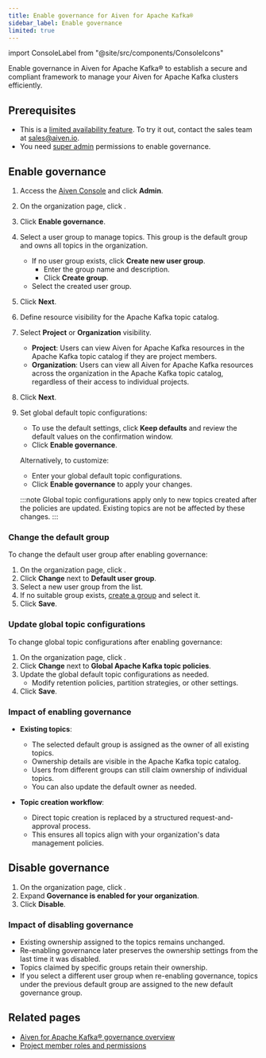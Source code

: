 ```yaml
---
title: Enable governance for Aiven for Apache Kafka®
sidebar_label: Enable governance
limited: true
---
```

import ConsoleLabel from "@site/src/components/ConsoleIcons"

Enable governance in Aiven for Apache Kafka® to establish a secure and compliant framework to manage your Aiven for Apache Kafka clusters efficiently.

## Prerequisites

- This is a [limited availability feature](/docs/platform/concepts/beta_services). To try
  it out, contact the sales team at [sales@aiven.io](mailto:sales@aiven.io).
- You need [super admin](/docs/platform/howto/make-super-admin) permissions to
  enable governance.

## Enable governance

1. Access the [Aiven Console](https://console.aiven.io/) and click **Admin**.
1. On the organization page, click <ConsoleLabel name="Apache Kafka governance"/>.
1. Click **Enable governance**.
1. Select a user group to manage topics. This group is the default group and
   owns all topics in the organization.
   - If no user group exists, click **Create new user group**.
     - Enter the group name and description.
     - Click **Create group**.
   - Select the created user group.
1. Click **Next**.
1. Define resource visibility for the Apache Kafka topic catalog.
1. Select **Project** or **Organization** visibility.

   - **Project**: Users can view Aiven for Apache Kafka resources in the Apache Kafka
     topic catalog if they are project members.
   - **Organization**: Users can view all Aiven for Apache Kafka resources across the
     organization in the Apache Kafka topic catalog, regardless of their access to
     individual projects.

1. Click **Next**.
1. Set global default topic configurations:
   - To use the default settings, click **Keep defaults** and review the default
     values on the confirmation window.
   - Click **Enable governance**.

   Alternatively, to customize:

   - Enter your global default topic configurations.
   - Click **Enable governance** to apply your changes.

    :::note
    Global topic configurations apply only to new topics created after the policies are
    updated. Existing topics are not be affected by these changes.
    :::

### Change the default group

To change the default user group after enabling governance:

1. On the organization page, click <ConsoleLabel name="Apache Kafka governance"/>.
1. Click **Change** next to **Default user group**.
1. Select a new user group from the list.
1. If no suitable group exists, [create a group](/docs/platform/howto/manage-groups#create-a-group)
   and select it.
1. Click **Save**.

### Update global topic configurations

To change global topic configurations after enabling governance:

1. On the organization page, click <ConsoleLabel name="Apache Kafka governance"/>.
1. Click **Change** next to **Global Apache Kafka topic policies**.
1. Update the global default topic configurations as needed.
   - Modify retention policies, partition strategies, or other settings.
1. Click **Save**.

### Impact of enabling governance

- **Existing topics**:
  - The selected default group is assigned as the owner of all existing topics.
  - Ownership details are visible in the Apache Kafka topic catalog.
  - Users from different groups can still claim ownership of individual topics.
  - You can also update the default owner as needed.

- **Topic creation workflow**:
  - Direct topic creation is replaced by a structured request-and-approval process.
  - This ensures all topics align with your organization's data management policies.

## Disable governance

1. On the organization page, click <ConsoleLabel name="Apache Kafka governance"/>.
1. Expand **Governance is enabled for your organization**.
1. Click **Disable**.

### Impact of disabling governance

- Existing ownership assigned to the topics remains unchanged.
- Re-enabling governance later preserves the ownership settings from the last time it
  was disabled.
- Topics claimed by specific groups retain their ownership.
- If you select a different user group when re-enabling governance, topics under the
  previous default group are assigned to the new default governance group.

## Related pages

- [Aiven for Apache Kafka® governance overview](/docs/products/kafka/concepts/governance-overview)
- [Project member roles and permissions](/docs/platform/reference/project-member-privileges)
